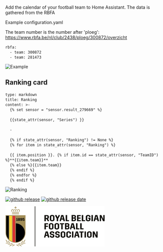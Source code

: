 Add the calendar of your football team to Home Assistant. The data is gathered from the RBFA

Example configuration.yaml

The team number is the number after 'ploeg': https://www.rbfa.be/nl/club/2438/ploeg/300872/overzicht

```
rbfa:
  - team: 300872
  - team: 281473
```
![Example](https://github.com/rgerbranda/rbfa/blob/ef912db0d17b837fed74d85d1c5b003a15997946/images/example.png)

Ranking card
-

```
type: markdown
title: Ranking
content: >-
  {% set sensor = "sensor.result_279669" %}

  {{state_attr(sensor, "Series") }}

  -

  {% if state_attr(sensor, "Ranking") != None %}
  {% for item in state_attr(sensor, "Ranking") %}

  {{ item.position }}. {% if item.id == state_attr(sensor, "TeamID") %}**{{item.team}}**
  {% else %}{{item.team}}
  {% endif %}
  {% endfor %} 
  {% endif %}
```

<img src="https://github.com/rgerbranda/rbfa/blob/151ab7be10f3ae2d1fbd2e87d00107461c37e98a/images/ranking.png" alt="Ranking" width=528>


[![github release](https://img.shields.io/github/v/release/rgerbranda/rbfa?logo=github)](https://github.com/rgerbranda/rbfa/releases)
[![github release date](https://img.shields.io/github/release-date/rgerbranda/rbfa)](https://github.com/rgerbranda/rbfa/releases)

<img src="https://github.com/home-assistant/brands/blob/c359584cf6719b89aee0428cdb55da55c5b34593/custom_integrations/rbfa/logo.png" alt="Royal Belgian Football Association" height=128>
